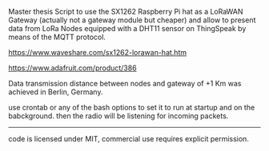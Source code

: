 Master thesis Script to use the SX1262 Raspberry Pi hat  as a LoRaWAN Gateway (actually not a gateway module but cheaper) and allow to present data from LoRa Nodes equipped with a DHT11 sensor on ThingSpeak by means of the MQTT protocol.

https://www.waveshare.com/sx1262-lorawan-hat.htm

https://www.adafruit.com/product/386

Data transmission distance between nodes and gateway of +1 Km was achieved in Berlin, Germany. 

use crontab or any of the bash options to set it to run at startup and on the babckground. then the radio will be listening for incoming packets. 

------------------

code is licensed under MIT, commercial use requires explicit permission.
